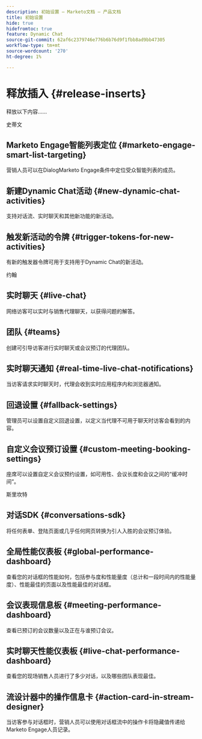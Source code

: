 ```yaml
---
description: 初始设置 — Marketo文档 — 产品文档
title: 初始设置
hide: true
hidefromtoc: true
feature: Dynamic Chat
source-git-commit: 62af6c2379746e776b6b76d9f1fbb8ad9bb47305
workflow-type: tm+mt
source-wordcount: '270'
ht-degree: 1%

---
```


# 释放插入 {#release-inserts}

释放以下内容……

史蒂文

## Marketo Engage智能列表定位 {#marketo-engage-smart-list-targeting}

营销人员可以在DialogMarketo Engage条件中定位受众智能列表的成员。

## 新建Dynamic Chat活动 {#new-dynamic-chat-activities}

支持对话流、实时聊天和其他新功能的新活动。

## 触发新活动的令牌 {#trigger-tokens-for-new-activities}

有新的触发器令牌可用于支持用于Dynamic Chat的新活动。


约翰

## 实时聊天 {#live-chat}

网络访客可以实时与销售代理聊天，以获得问题的解答。

## 团队 {#teams}

创建可引导访客进行实时聊天或会议预订的代理团队。

## 实时聊天通知 {#real-time-live-chat-notifications}

当访客请求实时聊天时，代理会收到实时应用程序内和浏览器通知。

## 回退设置 {#fallback-settings}

管理员可以设置自定义回退设置，以定义当代理不可用于聊天时访客会看到的内容。

## 自定义会议预订设置 {#custom-meeting-booking-settings}

座席可以设置自定义会议预约设置，如可用性、会议长度和会议之间的“缓冲时间”。


斯里坎特

## 对话SDK {#conversations-sdk}

将任何表单、登陆页面或几乎任何网页转换为引人入胜的会议预订体验。

## 全局性能仪表板 {#global-performance-dashboard}

查看您的对话框的性能如何，包括参与度和性能量度（总计和一段时间内的性能量度）、性能最佳的页面以及性能最佳的对话框。

## 会议表现信息板 {#meeting-performance-dashboard}

查看已预订的会议数量以及正在与谁预订会议。

## 实时聊天性能仪表板 {#live-chat-performance-dashboard}

查看您的现场销售人员进行了多少对话，以及哪些团队表现最佳。

## 流设计器中的操作信息卡 {#action-card-in-stream-designer}

当访客参与对话框时，营销人员可以使用对话框流中的操作卡将隐藏值传递给Marketo Engage人员记录。
